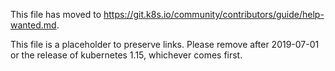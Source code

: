 This file has moved to https://git.k8s.io/community/contributors/guide/help-wanted.md.

This file is a placeholder to preserve links.  Please remove after 2019-07-01 or the release of kubernetes 1.15, whichever comes first.

